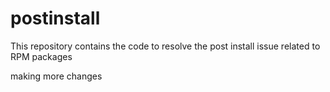 # postinstall
This repository contains the code to resolve the post install issue related to RPM packages

making more changes
